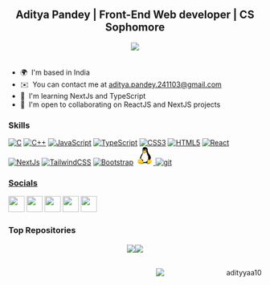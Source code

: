 <h2 align="center">  Aditya Pandey | Front-End Web developer | CS Sophomore </h2>

<div  align="center">
<img width="900px" src="https://user-images.githubusercontent.com/103577578/205502602-5f61b961-4917-4a70-916b-48d56f5d6b51.png">
</div>


<br/>

* 🌍  I'm based in India
* ✉️  You can contact me at [aditya.pandey.241103@gmail.com](mailto:aditya.pandey.241103@gmail.com)
* 🧠  I'm learning NextJs and TypeScript
* 🤝  I'm open to collaborating on ReactJS and NextJS projects


### Skills


<p align="left">
<a href="https://docs.microsoft.com/en-us/cpp/?view=msvc-170" target="_blank" rel="noreferrer"><img src="https://raw.githubusercontent.com/danielcranney/readme-generator/main/public/icons/skills/c-colored.svg" width="36" height="36" alt="C" /></a>
<a href="https://docs.microsoft.com/en-us/cpp/?view=msvc-170" target="_blank" rel="noreferrer"><img src="https://raw.githubusercontent.com/danielcranney/readme-generator/main/public/icons/skills/cplusplus-colored.svg" width="36" height="36" alt="C++" /></a>
<a href="https://developer.mozilla.org/en-US/docs/Web/JavaScript" target="_blank" rel="noreferrer"><img src="https://raw.githubusercontent.com/danielcranney/readme-generator/main/public/icons/skills/javascript-colored.svg" width="36" height="36" alt="JavaScript" /></a>
<a href="https://www.typescriptlang.org/" target="_blank" rel="noreferrer"><img src="https://raw.githubusercontent.com/danielcranney/readme-generator/main/public/icons/skills/typescript-colored.svg" width="36" height="36" alt="TypeScript" /></a>
<a href="https://www.w3.org/TR/CSS/#css" target="_blank" rel="noreferrer"><img src="https://raw.githubusercontent.com/danielcranney/readme-generator/main/public/icons/skills/css3-colored.svg" width="36" height="36" alt="CSS3" /></a>
<a href="https://developer.mozilla.org/en-US/docs/Glossary/HTML5" target="_blank" rel="noreferrer"><img src="https://raw.githubusercontent.com/danielcranney/readme-generator/main/public/icons/skills/html5-colored.svg" width="36" height="36" alt="HTML5" /></a>
<a href="https://reactjs.org/" target="_blank" rel="noreferrer"><img src="https://raw.githubusercontent.com/danielcranney/readme-generator/main/public/icons/skills/react-colored.svg" width="36" height="36" alt="React" /></a>
<a href="https://nextjs.org/docs" target="_blank" rel="noreferrer"><img src="https://raw.githubusercontent.com/danielcranney/readme-generator/main/public/icons/skills/nextjs-colored-dark.svg" width="36" height="36" alt="NextJs" /></a>
<a href="https://tailwindcss.com/" target="_blank" rel="noreferrer"><img src="https://raw.githubusercontent.com/danielcranney/readme-generator/main/public/icons/skills/tailwindcss-colored.svg" width="36" height="36" alt="TailwindCSS" /></a>
<a href="https://getbootstrap.com/" target="_blank" rel="noreferrer"><img src="https://raw.githubusercontent.com/danielcranney/readme-generator/main/public/icons/skills/bootstrap-colored.svg" width="36" height="36" alt="Bootstrap" /></a>
<a href="https://www.linux.org/" target="_blank" rel="noreferrer"> <img src="https://raw.githubusercontent.com/devicons/devicon/master/icons/linux/linux-original.svg" alt="linux" width="36" height="36"/>
<a href="https://git-scm.com/" target="_blank" rel="noreferrer"> <img src="https://www.vectorlogo.zone/logos/git-scm/git-scm-icon.svg" alt="git" width="36" height="36"/> </a> <a href="https://www.w3.org/html/" target="_blank" rel="noreferrer"> 
</p>


### Socials

<p>  <a href="http://www.instagram.com/adityyaa_10" target="_blank" rel="noreferrer"><img src="https://raw.githubusercontent.com/danielcranney/readme-generator/main/public/icons/socials/instagram.svg" width="32" height="32" /></a> <a href="https://www.linkedin.com/in/adityyaa10" target="_blank" rel="noreferrer"><img src="https://raw.githubusercontent.com/danielcranney/readme-generator/main/public/icons/socials/linkedin.svg" width="32" height="32" /></a> <a href="https://www.stackoverflow.com/users/19778067" target="_blank" rel="noreferrer"><img src="https://raw.githubusercontent.com/danielcranney/readme-generator/main/public/icons/socials/stackoverflow.svg" width="32" height="32" /></a> <a href="https://www.twitter.com/adityyaa_10" target="_blank" rel="noreferrer"><img src="https://raw.githubusercontent.com/danielcranney/readme-generator/main/public/icons/socials/twitter.svg" width="32" height="32" /></a> <a href="https://discord.com/users/adityyaa10" target="_blank" rel="noreferrer"><img src="https://raw.githubusercontent.com/danielcranney/readme-generator/main/public/icons/socials/discord.svg" width="32" height="32" /></a></p>



### Top Repositories

<div width="100%" align="center"><a href="https://github.com/adityyaa-10/clone-site" align="left"><img align="center" src="https://github-readme-stats.vercel.app/api/pin/?username=adityyaa-10&repo=clone-site&title_color=ef4444&text_color=ffffff&icon_color=ef4444&bg_color=0d1117&hide_border=true&locale=en" /></a><a href="https://github.com/adityyaa-10/modern-bank-app" align="right"><img align="center" src="https://github-readme-stats.vercel.app/api/pin/?username=adityyaa-10&repo=modern-bank-app&title_color=ef4444&text_color=ffffff&icon_color=ef4444&bg_color=0d1117&hide_border=true&locale=en" /></a></div><br/>


<p ><a align="right" href="https://www.buymeacoffee.com/adityyaa10"> <img align="right" src="https://cdn.buymeacoffee.com/buttons/v2/default-yellow.png" height="50" width="210" alt="adityyaa10" /></a></p>

</p> 
